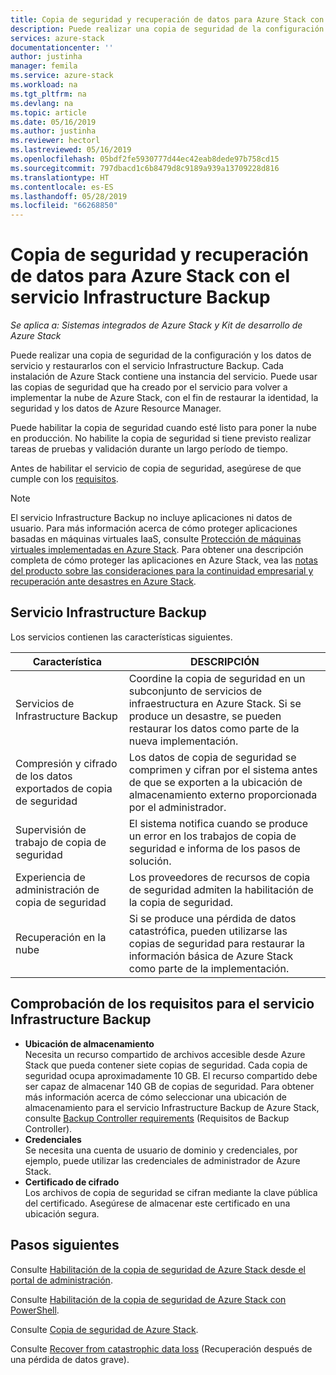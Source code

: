 ```yaml
---
title: Copia de seguridad y recuperación de datos para Azure Stack con el servicio Infrastructure Backup | Microsoft Docs
description: Puede realizar una copia de seguridad de la configuración y los datos de servicio y restaurarlos con el servicio Infrastructure Backup.
services: azure-stack
documentationcenter: ''
author: justinha
manager: femila
ms.service: azure-stack
ms.workload: na
ms.tgt_pltfrm: na
ms.devlang: na
ms.topic: article
ms.date: 05/16/2019
ms.author: justinha
ms.reviewer: hectorl
ms.lastreviewed: 05/16/2019
ms.openlocfilehash: 05bdf2fe5930777d44ec42eab8dede97b758cd15
ms.sourcegitcommit: 797dbacd1c6b8479d8c9189a939a13709228d816
ms.translationtype: HT
ms.contentlocale: es-ES
ms.lasthandoff: 05/28/2019
ms.locfileid: "66268850"
---
```

# <a name="backup-and-data-recovery-for-azure-stack-with-the-infrastructure-backup-service"></a>Copia de seguridad y recuperación de datos para Azure Stack con el servicio Infrastructure Backup

*Se aplica a: Sistemas integrados de Azure Stack y Kit de desarrollo de Azure Stack*

Puede realizar una copia de seguridad de la configuración y los datos de servicio y restaurarlos con el servicio Infrastructure Backup. Cada instalación de Azure Stack contiene una instancia del servicio. Puede usar las copias de seguridad que ha creado por el servicio para volver a implementar la nube de Azure Stack, con el fin de restaurar la identidad, la seguridad y los datos de Azure Resource Manager. 

Puede habilitar la copia de seguridad cuando esté listo para poner la nube en producción. No habilite la copia de seguridad si tiene previsto realizar tareas de pruebas y validación durante un largo período de tiempo.

Antes de habilitar el servicio de copia de seguridad, asegúrese de que cumple con los [requisitos](#verify-requirements-for-the-infrastructure-backup-service).

> [!Note]  
> El servicio Infrastructure Backup no incluye aplicaciones ni datos de usuario. Para más información acerca de cómo proteger aplicaciones basadas en máquinas virtuales IaaS, consulte [Protección de máquinas virtuales implementadas en Azure Stack](../user/azure-stack-manage-vm-protect.md). Para obtener una descripción completa de cómo proteger las aplicaciones en Azure Stack, vea las [notas del producto sobre las consideraciones para la continuidad empresarial y recuperación ante desastres en Azure Stack](https://aka.ms/azurestackbcdrconsiderationswp).

## <a name="the-infrastructure-backup-service"></a>Servicio Infrastructure Backup

Los servicios contienen las características siguientes.

| Característica                                            | DESCRIPCIÓN                                                                                                                                                |
|----------------------------------------------------|------------------------------------------------------------------------------------------------------------------------------------------------------------|
| Servicios de Infrastructure Backup                     | Coordine la copia de seguridad en un subconjunto de servicios de infraestructura en Azure Stack. Si se produce un desastre, se pueden restaurar los datos como parte de la nueva implementación. |
| Compresión y cifrado de los datos exportados de copia de seguridad | Los datos de copia de seguridad se comprimen y cifran por el sistema antes de que se exporten a la ubicación de almacenamiento externo proporcionada por el administrador.                |
| Supervisión de trabajo de copia de seguridad                              | El sistema notifica cuando se produce un error en los trabajos de copia de seguridad e informa de los pasos de solución.                                                                                                |
| Experiencia de administración de copia de seguridad                       | Los proveedores de recursos de copia de seguridad admiten la habilitación de la copia de seguridad.                                                                                                                         |
| Recuperación en la nube                                     | Si se produce una pérdida de datos catastrófica, pueden utilizarse las copias de seguridad para restaurar la información básica de Azure Stack como parte de la implementación.                                 |

## <a name="verify-requirements-for-the-infrastructure-backup-service"></a>Comprobación de los requisitos para el servicio Infrastructure Backup

- **Ubicación de almacenamiento**  
  Necesita un recurso compartido de archivos accesible desde Azure Stack que pueda contener siete copias de seguridad. Cada copia de seguridad ocupa aproximadamente 10 GB. El recurso compartido debe ser capaz de almacenar 140 GB de copias de seguridad. Para obtener más información acerca de cómo seleccionar una ubicación de almacenamiento para el servicio Infrastructure Backup de Azure Stack, consulte [Backup Controller requirements](azure-stack-backup-reference.md#backup-controller-requirements) (Requisitos de Backup Controller).
- **Credenciales**  
  Se necesita una cuenta de usuario de dominio y credenciales, por ejemplo, puede utilizar las credenciales de administrador de Azure Stack.
- **Certificado de cifrado**  
  Los archivos de copia de seguridad se cifran mediante la clave pública del certificado. Asegúrese de almacenar este certificado en una ubicación segura. 


## <a name="next-steps"></a>Pasos siguientes

Consulte [Habilitación de la copia de seguridad de Azure Stack desde el portal de administración](azure-stack-backup-enable-backup-console.md).

Consulte [Habilitación de la copia de seguridad de Azure Stack con PowerShell](azure-stack-backup-enable-backup-powershell.md).

Consulte [Copia de seguridad de Azure Stack](azure-stack-backup-back-up-azure-stack.md ).

Consulte [Recover from catastrophic data loss](azure-stack-backup-recover-data.md) (Recuperación después de una pérdida de datos grave).
